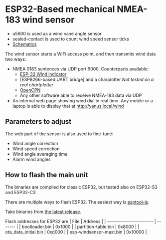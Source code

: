 ESP32-Based mechanical NMEA-183 wind sensor
=============

* a5600 is used as a wind vane angle sensor
* sealed-contact is used to count wind speed sensor ticks
* [Schematics](https://github.com/elmot/esp-windsensor-mast/blob/master/kicad/mast_top.pdf)

The wind sensor starts a WiFi access point, and then transmits wind data two ways:
* NMEA 0183 sentences via UDP port 9000. Counterparts available:
  * [ESP-32 Wind indicator](//github.com/elmot/esp-windsensor-deck)
  * [ESP8266-based UART bridge] and a charplotter *Not tested on a real chartplotter*
  * [OpenCPN](https://opencpn.org/)
  * Any other software able to receive NMEA-183 data via UDP
* An internal web page showing wind dial in real time. Any mobile or a laptop is able to display that at http://yanus.local/wind

Parameters to adjust
----
The web part of the sensor is also used to fine-tune:
* Wind angle correction
* Wind speed correction
* Wind angle averaging time
* Alarm wind angles

How to flash the main unit
----
The binaries are compiled for classic ESP32, but tested also on ESP32-S3 and ESP32-C3

There are multiple ways to flash ESP32. The easiest way is [esptool-js](https://espressif.github.io/esptool-js/). 

Take binaries from [the latest release](//github.com/elmot/esp-windsensor-mast/releases/latest). 

Flash addresses for ESP32 are
| File                    | Address |
| ----------------------- | ------- |
| bootloader.bin          | 0x1000  |
| partition-table.bin     | 0x8000  |
| ota_data_initial.bin    | 0xd000  |
| esp-windsensor-mast.bin | 0x10000 |
